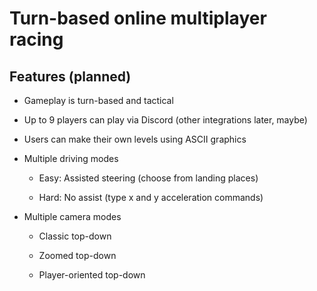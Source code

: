 # Turn-based online multiplayer racing

## Features (planned)

- Gameplay is turn-based and tactical

- Up to 9 players can play via Discord (other integrations later, maybe)

- Users can make their own levels using ASCII graphics

- Multiple driving modes

  - Easy: Assisted steering (choose from landing places)

  - Hard: No assist (type x and y acceleration commands)

- Multiple camera modes

  - Classic top-down

  - Zoomed top-down

  - Player-oriented top-down
